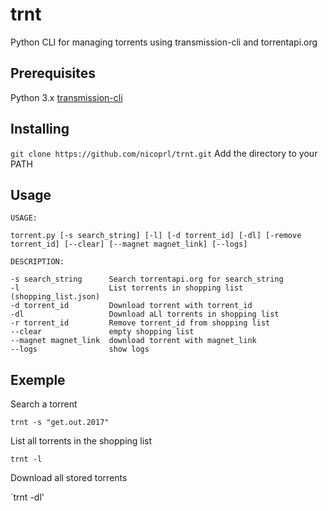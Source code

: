 # trnt

Python CLI for managing torrents using transmission-cli and torrentapi.org 

## Prerequisites

Python 3.x
[transmission-cli](https://doc.ubuntu-fr.org/transmission#transmission-cli)

## Installing

`git clone https://github.com/nicoprl/trnt.git`
Add the directory to your PATH

## Usage
```
USAGE:

torrent.py [-s search_string] [-l] [-d torrent_id] [-dl] [-remove torrent_id] [--clear] [--magnet magnet_link] [--logs]

DESCRIPTION:

-s search_string      Search torrentapi.org for search_string
-l                    List torrents in shopping list (shopping_list.json)
-d torrent_id         Download torrent with torrent_id
-dl                   Download aLl torrents in shopping list
-r torrent_id         Remove torrent_id from shopping list
--clear               empty shopping list
--magnet magnet_link  download torrent with magnet_link
--logs                show logs
```
## Exemple

Search a torrent

`trnt -s "get.out.2017"`

List all torrents in the shopping list

`trnt -l`

Download all stored torrents

`trnt -dl'
